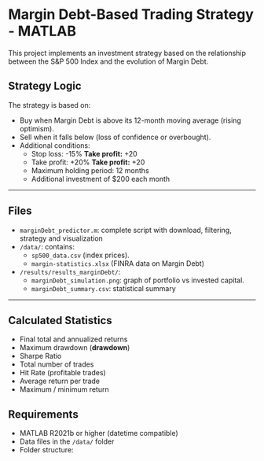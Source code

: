 # Margin Debt-Based Trading Strategy - MATLAB

This project implements an investment strategy based on the relationship between the S&P 500 Index and the evolution of Margin Debt.


## Strategy Logic

The strategy is based on:

- Buy when Margin Debt is above its 12-month moving average (rising optimism).
- Sell when it falls below (loss of confidence or overbought).
- Additional conditions:
  - Stop loss: -15% **Take profit:** +20
  - Take profit: +20% **Take profit:** +20
  - Maximum holding period: 12 months
  - Additional investment of $200 each month

---

## Files

- `marginDebt_predictor.m`: complete script with download, filtering, strategy and visualization
- `/data/`: contains:
  - `sp500_data.csv` (index prices).
  - `margin-statistics.xlsx` (FINRA data on Margin Debt)
- `/results/results_marginDebt/`:
  - `marginDebt_simulation.png`: graph of portfolio vs invested capital.
  - `marginDebt_summary.csv`: statistical summary

---

## Calculated Statistics

- Final total and annualized returns
- Maximum drawdown (**drawdown**)
- Sharpe Ratio
- Total number of trades
- Hit Rate (profitable trades)
- Average return per trade
- Maximum / minimum return



## Requirements

- MATLAB R2021b or higher (datetime compatible)
- Data files in the `/data/` folder
- Folder structure: